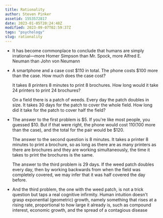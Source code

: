 ```yaml
---
title: Rationality
author: Steven Pinker
assetid: 1553572817
date: 2023-01-05T20:24:48Z
modified: 2023-09-07T02:59:37Z
tags: "psychology"
slug: rationality
---
```


*  It has become commonplace to conclude that humans are simply irrational—more Homer Simpson than Mr. Spock, more Alfred E. Neuman than John von Neumann

*  A smartphone and a case cost $110 in total. The phone costs $100 more than the case. How much does the case cost?
   
   It takes 8 printers 8 minutes to print 8 brochures. How long would it take 24 printers to print 24 brochures?
   
   On a field there is a patch of weeds. Every day the patch doubles in size. It takes 30 days for the patch to cover the whole field. How long did it take for the patch to cover half the field?

*  The answer to the first problem is $5. If you're like most people, you guessed $10. But if that were right, the phone would cost $110 ($100 more than the case), and the total for the pair would be $120.
   
   The answer to the second question is 8 minutes. It takes a printer 8 minutes to print a brochure, so as long as there are as many printers as there are brochures and they are working simultaneously, the time it takes to print the brochures is the same.
   
   The answer to the third problem is 29 days. If the weed patch doubles every day, then by working backwards from when the field was completely covered, we may infer that it was half covered the day before.

*  And the third problem, the one with the weed patch, is not a trick question but taps a real cognitive infirmity. Human intuition doesn't grasp exponential (geometric) growth, namely something that rises at a rising rate, proportional to how large it already is, such as compound interest, economic growth, and the spread of a contagious disease

